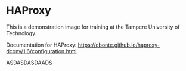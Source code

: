 # HAProxy

This is a demonstration image for training at the Tampere University of Technology.

Documentation for HAProxy: https://cbonte.github.io/haproxy-dconv/1.6/configuration.html

ASDASDASDAADS